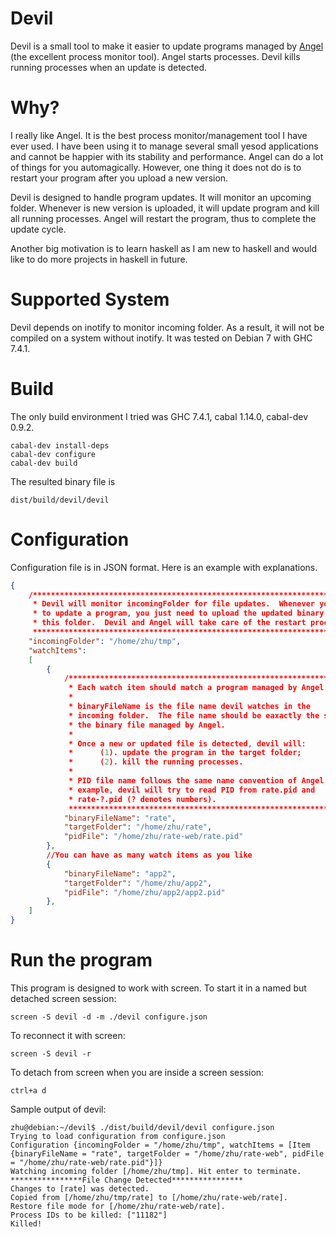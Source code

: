 Devil
=====

Devil is a small tool to make it easier to update programs managed by [Angel](https://github.com/MichaelXavier/Angel) (the excellent process monitor tool).  Angel starts processes.  Devil kills running processes when an update is detected.

Why?
=====

I really like Angel.  It is the best process monitor/management tool I have ever used.  I have been using it to manage several small yesod applications and cannot be happier with its stability and performance.  Angel can do a lot of things for you automagically.  However, one thing it does not do is to restart your program after you upload a new version.

Devil is designed to handle program updates.  It will monitor an upcoming folder.  Whenever is new version is uploaded, it will update program and kill all running processes.  Angel will restart the program, thus to complete the update cycle.

Another big motivation is to learn haskell as I am new to haskell and would like to do more projects in haskell in future.

Supported System
=====

Devil depends on inotify to monitor incoming folder.  As a result, it will not be compiled on a system without inotify.  It was tested on Debian 7 with GHC 7.4.1.

Build
=====

The only build environment I tried was GHC 7.4.1, cabal 1.14.0, cabal-dev 0.9.2. 

```Shell
cabal-dev install-deps
cabal-dev configure
cabal-dev build
```

The resulted binary file is

```Shell
dist/build/devil/devil
```

Configuration
=====

Configuration file is in JSON format.  Here is an example with explanations.

```JSON
{
    /***************************************************************************
     * Devil will monitor incomingFolder for file updates.  Whenever you need
     * to update a program, you just need to upload the updated binary into 
     * this folder.  Devil and Angel will take care of the restart process.
     ***************************************************************************/
    "incomingFolder": "/home/zhu/tmp",
    "watchItems":
    [
        {
            /*******************************************************************
             * Each watch item should match a program managed by Angel.
             * 
             * binaryFileName is the file name devil watches in the 
             * incoming folder.  The file name should be eaxactly the same as 
             * the binary file managed by Angel.
             * 
             * Once a new or updated file is detected, devil will:
             *      (1). update the program in the target folder;
             *      (2). kill the running processes.
             *
             * PID file name follows the same name convention of Angel.  In this
             * example, devil will try to read PID from rate.pid and 
             * rate-?.pid (? denotes numbers).
             *******************************************************************/
            "binaryFileName": "rate",
            "targetFolder": "/home/zhu/rate",
            "pidFile": "/home/zhu/rate-web/rate.pid"
        },
        //You can have as many watch items as you like
        {
            "binaryFileName": "app2",
            "targetFolder": "/home/zhu/app2",
            "pidFile": "/home/zhu/app2/app2.pid"
        },
    ]
}
```

Run the program
=====

This program is designed to work with screen.  To start it in a named but detached screen session:
```Shell
screen -S devil -d -m ./devil configure.json
```

To reconnect it with screen:
```Shell
screen -S devil -r
```

To detach from screen when you are inside a screen session:
```Shell
ctrl+a d
```
Sample output of devil:
```Shell
zhu@debian:~/devil$ ./dist/build/devil/devil configure.json
Trying to load configuration from configure.json
Configuration {incomingFolder = "/home/zhu/tmp", watchItems = [Item {binaryFileName = "rate", targetFolder = "/home/zhu/rate-web", pidFile = "/home/zhu/rate-web/rate.pid"}]}
Watching incoming folder [/home/zhu/tmp]. Hit enter to terminate.
****************File Change Detected****************
Changes to [rate] was detected.
Copied from [/home/zhu/tmp/rate] to [/home/zhu/rate-web/rate].
Restore file mode for [/home/zhu/rate-web/rate].
Process IDs to be killed: ["11182"]
Killed!
```





